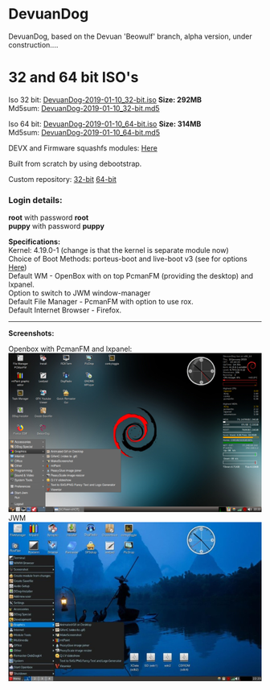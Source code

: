 # DevuanDog
DevuanDog, based on the Devuan 'Beowulf' branch, alpha version, under construction....  

# 32 and 64 bit ISO's    
  
Iso 32 bit: [DevuanDog-2019-01-10_32-bit.iso](https://github.com/DebianDog/DevuanDog/releases/download/v1.0/DevuanDog-2019-01-10_32-bit.iso) **Size: 292MB**          
Md5sum: [DevuanDog-2019-01-10_32-bit.md5](https://github.com/DebianDog/DevuanDog/releases/download/v1.0/DevuanDog-2019-01-10_32-bit.md5)      

Iso 64 bit: [DevuanDog-2019-01-10_64-bit.iso](https://github.com/DebianDog/DevuanDog/releases/download/v1.0/DevuanDog-2019-01-10_64-bit.iso) **Size: 314MB**              
Md5sum: [DevuanDog-2019-01-10_64-bit.md5](https://github.com/DebianDog/DevuanDog/releases/download/v1.0/DevuanDog-2019-01-10_64-bit.md5)      

DEVX and Firmware squashfs modules: [Here](https://github.com/DebianDog/DevuanDog/releases/tag/v1.1)         

Built from scratch by using debootstrap.     

Custom repository: [32-bit](https://fred181.gitlab.io/devuandog/i386/Packages/) [64-bit](https://fred181.gitlab.io/devuandog/amd64/Packages/)   

### Login details:
**root** with password **root**    
**puppy** with password **puppy**

**Specifications:**          
Kernel: 4.19.0-1 (change is that the kernel is separate module now)         
Choice of Boot Methods: porteus-boot and live-boot v3 (see for options [Here](https://github.com/DebianDog/DevuanDog/raw/master/Examples-boot-codes.txt))         
Default WM - OpenBox with on top PcmanFM (providing the desktop) and lxpanel.     
Option to switch to JWM window-manager                  
Default File Manager - PcmanFM with option to use rox.        
Default Internet Browser - Firefox.  

---      
 
**Screenshots:**  
    
Openbox with PcmanFM and lxpanel:  
![SCREENSHOT](https://github.com/DebianDog/DevuanDog/raw/master/DevuanDog-Openbox.png)      
JWM     
![SCREENSHOT](https://github.com/DebianDog/DevuanDog/raw/master/Devuandog-JWM.jpg) 

